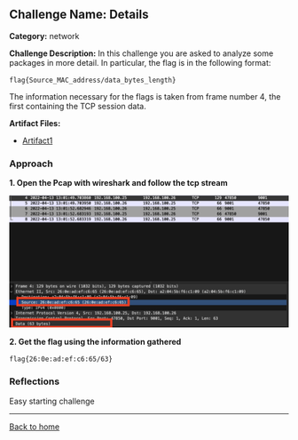 ## Challenge Name: Details
**Category:** network


**Challenge Description:**
In this challenge you are asked to analyze some packages in more detail. In particular, the flag is in the following format:
```
flag{Source_MAC_address/data_bytes_length}
```


The information necessary for the flags is taken from frame number 4, the first containing the TCP session data.

**Artifact Files:**
* [Artifact1](/olicyber-training/network/02-Details/artifacts/nw-intro02.pcap)

### Approach

**1. Open the Pcap with wireshark and follow the tcp stream**

![img](</olicyber-training/network/02-Details/images/img1.png>)

**2. Get the flag using the information gathered**

```
flag{26:0e:ad:ef:c6:65/63}
```


### Reflections
Easy starting challenge
  

---
<a href="/olicyber-training/main.md" class="btn">Back to home</a>

